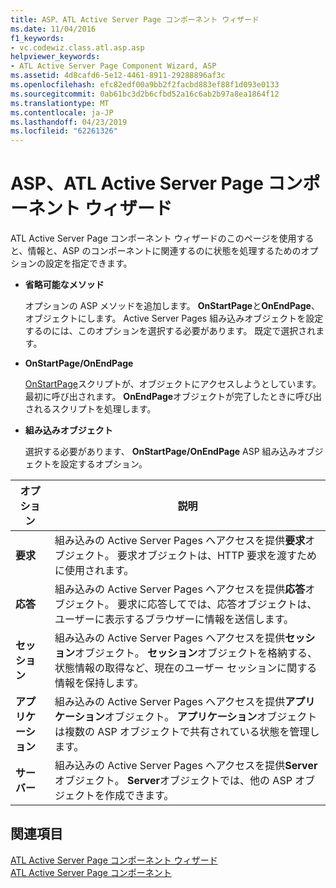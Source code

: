 ```yaml
---
title: ASP、ATL Active Server Page コンポーネント ウィザード
ms.date: 11/04/2016
f1_keywords:
- vc.codewiz.class.atl.asp.asp
helpviewer_keywords:
- ATL Active Server Page Component Wizard, ASP
ms.assetid: 4d8cafd6-5e12-4461-8911-29288896af3c
ms.openlocfilehash: efc82edf00a9bb2f2facbd883ef88f1d093e0133
ms.sourcegitcommit: 0ab61bc3d2b6cfbd52a16c6ab2b97a8ea1864f12
ms.translationtype: MT
ms.contentlocale: ja-JP
ms.lasthandoff: 04/23/2019
ms.locfileid: "62261326"
---
```

# <a name="asp-atl-active-server-page-component-wizard"></a>ASP、ATL Active Server Page コンポーネント ウィザード

ATL Active Server Page コンポーネント ウィザードのこのページを使用すると、情報と、ASP のコンポーネントに関連するのに状態を処理するためのオプションの設定を指定できます。

- **省略可能なメソッド**

   オプションの ASP メソッドを追加します。 **OnStartPage**と**OnEndPage**、オブジェクトにします。 Active Server Pages 組み込みオブジェクトを設定するのには、このオプションを選択する必要があります。 既定で選択されます。

- **OnStartPage/OnEndPage**

   [OnStartPage](https://msdn.microsoft.com/library/ms691624.aspx)スクリプトが、オブジェクトにアクセスしようとしています。 最初に呼び出されます。 **OnEndPage**オブジェクトが完了したときに呼び出されるスクリプトを処理します。

- **組み込みオブジェクト**

   選択する必要があります、 **OnStartPage/OnEndPage** ASP 組み込みオブジェクトを設定するオプション。

|オプション|説明|
|------------|-----------------|
|**要求**|組み込みの Active Server Pages へアクセスを提供**要求**オブジェクト。 要求オブジェクトは、HTTP 要求を渡すために使用されます。|
|**応答**|組み込みの Active Server Pages へアクセスを提供**応答**オブジェクト。 要求に応答してでは、応答オブジェクトは、ユーザーに表示するブラウザーに情報を送信します。|
|**セッション**|組み込みの Active Server Pages へアクセスを提供**セッション**オブジェクト。 **セッション**オブジェクトを格納する、状態情報の取得など、現在のユーザー セッションに関する情報を保持します。|
|**アプリケーション**|組み込みの Active Server Pages へアクセスを提供**アプリケーション**オブジェクト。 **アプリケーション**オブジェクトは複数の ASP オブジェクトで共有されている状態を管理します。|
|**サーバー**|組み込みの Active Server Pages へアクセスを提供**Server**オブジェクト。 **Server**オブジェクトでは、他の ASP オブジェクトを作成できます。|

## <a name="see-also"></a>関連項目

[ATL Active Server Page コンポーネント ウィザード](../../atl/reference/atl-active-server-page-component-wizard.md)<br/>
[ATL Active Server Page コンポーネント](../../atl/reference/adding-an-atl-active-server-page-component.md)
